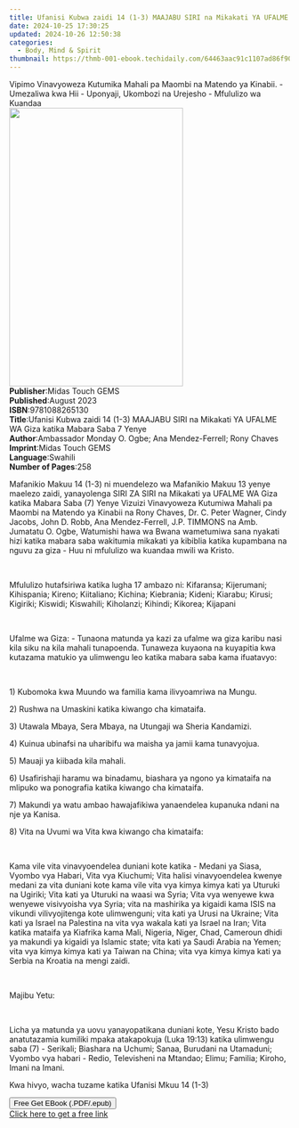 ```yaml
---
title: Ufanisi Kubwa zaidi 14 (1-3) MAAJABU SIRI na Mikakati YA UFALME WA Giza katika Mabara Saba 7 Yenye | Free Book
date: 2024-10-25 17:30:25
updated: 2024-10-26 12:50:38
categories:
  - Body, Mind & Spirit
thumbnail: https://thmb-001-ebook.techidaily.com/64463aac91c1107ad86f90d63c8ac14b0ecadce2a8ff088d27d515d578a38e93.jpg
---
```

<main id="book-container">
  <div class="flex flex-col">
    <div class="book-brief flex-1 py-6 px-4 sm:p-6 md:py-10 md:px-8">
      <!-- brief-->
      <div class="book-brief-main">
        Vipimo Vinavyoweza Kutumika Mahali pa Maombi na Matendo ya Kinabii. -
        Umezaliwa kwa Hii - Uponyaji, Ukombozi na Urejesho - Mfululizo wa
        Kuandaa
      </div>
    </div>
    <div
      class="book-meta-info flex-1 grid gap-4 col-start-1 col-end-3 row-start-1 sm:mb-6 sm:grid-cols-4 lg:gap-6 lg:col-start-2 lg:row-end-6 lg:row-span-6 lg:mb-0"
    >
      <div
        class="book-meta-info-left place-content-center mt-4 p-4 text-sm leading-6 col-start-2 col-span-2 dark:text-slate-400"
      >
        <img
          class="w-full h-500 object-cover rounded-lg sm:h-255 sm:col-span-2 lg:col-span-full"
          src="https://img-001-ebook.techidaily.com/860062a40a64272eeda83f0bb8e1701ff45ba5737267c336e91933795fe26696.jpg"
          alt=""
          width="312"
          height="500"
        />
      </div>
      <div
        class="book-meta-info-right mt-2 col-start-1 row-start-2 col-span-3 self-center"
      >
        <!-- meta data  -->
        <div class="flex flex-col px-4 md:px-8">
          <div class="flex-1">
            <strong>Publisher</strong>:<span class="px-2"
              >Midas Touch GEMS</span
            >
          </div>
          <div class="flex-1">
            <strong>Published</strong>:<span class="px-2">August 2023</span>
          </div>
          <div class="flex-1">
            <strong>ISBN</strong>:<span class="px-2">9781088265130</span>
          </div>
          <div class="flex-1">
            <strong>Title</strong>:<span class="px-2"
              >Ufanisi Kubwa zaidi 14 (1-3) MAAJABU SIRI na Mikakati YA UFALME
              WA Giza katika Mabara Saba 7 Yenye</span
            >
          </div>
          <div class="flex-1">
            <strong>Author</strong>:<span class="px-2"
              >Ambassador Monday O. Ogbe; Ana Mendez-Ferrell; Rony Chaves</span
            >
          </div>
          <div class="flex-1">
            <strong>Imprint</strong>:<span class="px-2">Midas Touch GEMS</span>
          </div>
          <div class="flex-1">
            <strong>Language</strong>:<span class="px-2">Swahili</span>
          </div>
          <div class="flex-1">
            <strong>Number of Pages</strong>:<span class="px-2">258</span>
          </div>
        </div>
      </div>
    </div>
    <div class="book-description flex-1 py-6 px-4 sm:p-6 md:py-10 md:px-8">
      <div class="book-description-main">
        <div accordion-content="" id="description">
          <p>
            Mafanikio Makuu 14 (1-3) ni muendelezo wa Mafanikio Makuu 13 yenye
            maelezo zaidi, yanayolenga SIRI ZA SIRI na Mikakati ya UFALME WA
            Giza katika Mabara Saba (7) Yenye Vizuizi Vinavyoweza Kutumiwa
            Mahali pa Maombi na Matendo ya Kinabii na Rony Chaves, Dr. C. Peter
            Wagner, Cindy Jacobs, John D. Robb, Ana Mendez-Ferrell, J.P. TIMMONS
            na Amb. Jumatatu O. Ogbe, Watumishi hawa wa Bwana wametumiwa sana
            nyakati hizi katika mabara saba wakitumia mikakati ya kibiblia
            katika kupambana na nguvu za giza - Huu ni mfululizo wa kuandaa
            mwili wa Kristo.
          </p>
          <p><br /></p>
          <p>
            Mfululizo hutafsiriwa katika lugha 17 ambazo ni: Kifaransa;
            Kijerumani; Kihispania; Kireno; Kiitaliano; Kichina; Kiebrania;
            Kideni; Kiarabu; Kirusi; Kigiriki; Kiswidi; Kiswahili; Kiholanzi;
            Kihindi; Kikorea; Kijapani
          </p>
          <p><br /></p>
          <p>
            Ufalme wa Giza: - Tunaona matunda ya kazi za ufalme wa giza karibu
            nasi kila siku na kila mahali tunapoenda. Tunaweza kuyaona na
            kuyapitia kwa kutazama matukio ya ulimwengu leo katika mabara saba
            kama ifuatavyo:
          </p>
          <p><br /></p>
          <p>1) Kubomoka kwa Muundo wa familia kama ilivyoamriwa na Mungu.</p>
          <p>2) Rushwa na Umaskini katika kiwango cha kimataifa.</p>
          <p>3) Utawala Mbaya, Sera Mbaya, na Utungaji wa Sheria Kandamizi.</p>
          <p>
            4) Kuinua ubinafsi na uharibifu wa maisha ya jamii kama tunavyojua.
          </p>
          <p>5) Mauaji ya kiibada kila mahali.</p>
          <p>
            6) Usafirishaji haramu wa binadamu, biashara ya ngono ya kimataifa
            na mlipuko wa ponografia katika kiwango cha kimataifa.
          </p>
          <p>
            7) Makundi ya watu ambao hawajafikiwa yanaendelea kupanuka ndani na
            nje ya Kanisa.
          </p>
          <p>8) Vita na Uvumi wa Vita kwa kiwango cha kimataifa:</p>
          <p><br /></p>
          <p>
            Kama vile vita vinavyoendelea duniani kote katika - Medani ya Siasa,
            Vyombo vya Habari, Vita vya Kiuchumi; Vita halisi vinavyoendelea
            kwenye medani za vita duniani kote kama vile vita vya kimya kimya
            kati ya Uturuki na Ugiriki; Vita kati ya Uturuki na waasi wa Syria;
            Vita vya wenyewe kwa wenyewe visivyoisha vya Syria; vita na
            mashirika ya kigaidi kama ISIS na vikundi vilivyojitenga kote
            ulimwenguni; vita kati ya Urusi na Ukraine; Vita kati ya Israel na
            Palestina na vita vya wakala kati ya Israel na Iran; Vita katika
            mataifa ya Kiafrika kama Mali, Nigeria, Niger, Chad, Cameroun dhidi
            ya makundi ya kigaidi ya Islamic state; vita kati ya Saudi Arabia na
            Yemen; vita vya kimya kimya kati ya Taiwan na China; vita vya kimya
            kimya kati ya Serbia na Kroatia na mengi zaidi.
          </p>
          <p><br /></p>
          <p>Majibu Yetu:</p>
          <p><br /></p>
          <p>
            Licha ya matunda ya uovu yanayopatikana duniani kote, Yesu Kristo
            bado anatutazamia kumiliki mpaka atakapokuja (Luka 19:13) katika
            ulimwengu saba (7) - Serikali; Biashara na Uchumi; Sanaa, Burudani
            na Utamaduni; Vyombo vya habari - Redio, Televisheni na Mtandao;
            Elimu; Familia; Kiroho, Imani na Imani.
          </p>
          <p>Kwa hivyo, wacha tuzame katika Ufanisi Mkuu 14 (1-3)</p>
        </div>
        <div class="accordion-fader"></div>
      </div>
    </div>
    <div class="book-excerpts flex-1 py-6 px-4 sm:p-6 md:py-10 md:px-8"></div>
    <div
      class="book-about-author flex-1 py-6 px-4 sm:p-6 md:py-10 md:px-8"
    ></div>
    <div class="book-free-get flex-1 py-6 px-4 sm:p-6 md:py-10 md:px-8">
      <button
        id="btn-free-get"
        class="bg-blue-500 hover:bg-blue-700 text-white font-bold py-2 px-4 rounded"
      >
        Free Get EBook (.PDF/.epub)
      </button>
      <div id="countdown-display" class="px-2 text-lg mt-2"></div>
      <a
        id="free-link"
        class="hidden bg-blue-500 hover:bg-blue-700 text-white font-bold py-2 px-4 rounded"
        href="https://www.ebooks.com/en-us/book/211031137/ufanisi-kubwa-zaidi-14-1-3-maajabu-siri-na-mikakati-ya-ufalme-wa-giza-katika-mabara-saba-7-yenye/ambassador-monday-o-ogbe/"
        target="_blank"
        >Click here to get a free link</a
      >
    </div>
    <script>
      let countdownTime = 0;
      let countdownInterval = null;
      document
        .getElementById('btn-free-get')
        .addEventListener('click', startCountdown);
      function startCountdown() {
        countdownTime = new Date().getTime() + 60000 * 3;
        countdownInterval = setInterval(updateCountdown, 1000);
        document.getElementById('btn-free-get').disabled = true;
        document
          .getElementById('btn-free-get')
          .classList.add('bg-gray-500', 'cursor-not-allowed');
      }
      function updateCountdown() {
        let currentTime = new Date().getTime();
        let timeLeft = countdownTime - currentTime;
        let secondsLeft = Math.floor(timeLeft / 1000);
        document.getElementById('countdown-display').innerHTML =
          `Remaining time: ${secondsLeft} seconds.`;
        if (secondsLeft <= 0) {
          clearInterval(countdownInterval);
          document.getElementById('btn-free-get').classList.add('hidden');
          document.getElementById('free-link').classList.remove('hidden');
          document.getElementById('countdown-display').innerHTML = '';
        }
      }
    </script>
  </div>
</main>
